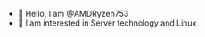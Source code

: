 - 👋 Hello, I am @AMDRyzen753
- 👀 I am interested in Server technology and Linux
<!---
AMDRyzen753/AMDRyzen753 is a ✨ special ✨ repository because its `README.md` (this file) appears on your GitHub profile.
You can click the Preview link to take a look at your changes.
--->
